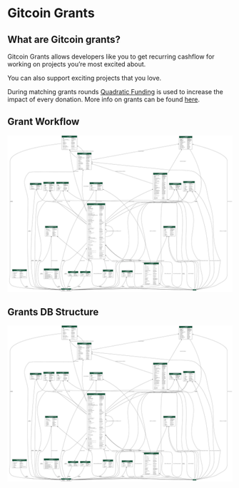 # Gitcoin Grants

## What are Gitcoin grants?

Gitcoin Grants allows developers like you to get recurring cashflow for working on projects you’re most excited about.

You can also support exciting projects that you love.

During matching grants rounds [Quadratic Funding](https://wtfisqf.com/?grant=&grant=&grant=&grant=&match=1000) is used to increase the impact of every donation. More info on grants can be found [here](https://gitcoin.co/grants/quickstart).

## Grant Workflow

![Grants Workflow](https://github.com/gitcoinco/web/raw/master/docs/imgs/grants_map.jpg)

## Grants DB Structure

![Grants database flow](https://github.com/gitcoinco/web/raw/master/docs/imgs/grants_map.jpg)
